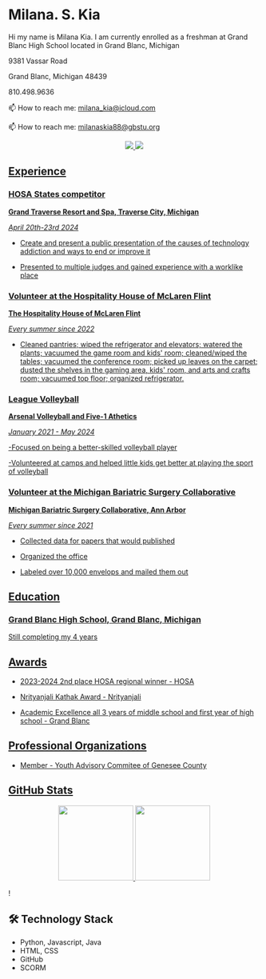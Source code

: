  

# Milana. S. Kia

 Hi my name is Milana Kia. I am currently enrolled as a freshman at Grand Blanc High School located in Grand Blanc, Michigan

9381 Vassar Road

Grand Blanc, Michigan 48439   

810.498.9636 

📫 How to reach me: <a href='mailto:milana_kia@icloud.com'>milana_kia@icloud.com</a>


📫 How to reach me: <a href='mailto:milanaskia88@gbstu.org'>milanaskia88@gbstu.org</a>


<p align='center'>
<a href="https://www.snapchat.com/in/milana.kia/">
 <img src="https://img.shields.io/badge/snapchat-%230077B5.svg?&style=for-the-badge&logo=snapchat&logoColor=white"/>
</a>
 <a href="https://t.me/milana.kia">
 <img src="https://img.shields.io/badge/Youtube-2CA5E0?style=for-the-badge&logo=Youtube&logoColor=white"/>







 

## Experience 

 

### HOSA States competitor

**Grand Traverse Resort and Spa, Traverse City, Michigan**   

_April 20th-23rd 2024_ 

 

- Create and present a public presentation of the causes of technology addiction and ways to end or improve it

- Presented to multiple judges and gained experience with a worklike place


### Volunteer at the Hospitality House of McLaren Flint 

**The Hospitality House of McLaren Flint**   

_Every summer since 2022_ 

 

- Cleaned pantries; wiped the refrigerator and elevators; watered the plants; vacuumed the game room and kids' room; cleaned/wiped the tables; vacuumed the conference room; picked up leaves on the carpet; dusted the shelves in the gaming area, kids' room, and arts and crafts room; vacuumed top floor; organized refrigerator.
 

### League Volleyball 

**Arsenal Volleyball and Five-1 Athetics**   

_January 2021 - May 2024_ 

 

-Focused on being a better-skilled volleyball player

-Volunteered at camps and helped little kids get better at playing the sport of volleyball



### Volunteer at the Michigan Bariatric Surgery Collaborative

**Michigan Bariatric Surgery Collaborative, Ann Arbor**   

_Every summer since 2021_ 

 

- Collected data for papers that would published

- Organized the office

- Labeled over 10,000 envelops and mailed them out
 

## Education 

 

### Grand Blanc High School, Grand Blanc, Michigan

Still completing my 4 years

 



## Awards 

 

- 2023-2024 2nd place HOSA regional winner - HOSA
  
-  Nrityanjali Kathak Award - Nrityanjali

-  Academic Excellence all 3 years of middle school and first year of high school - Grand Blanc
 

## Professional Organizations 

 
- Member - Youth Advisory Commitee of Genesee County


## GitHub Stats
<p align='center'>
<a href="https://github-readme-stats.vercel.app/api?username=milanakia&show_icons=true&count_private=true">
<img height=150 src="https://github-readme-stats.vercel.app/api?username=milanakia&show_icons=true&count_private=true"/>
</a>
<a href="https://github.com/milanakia/github-readme-stats">
<img height=150 src="https://github-readme-stats.vercel.app/api/top-langs/?username=milanakia&layout=compact"/>
</a>
</p>!




 

## 🛠 Technology Stack  
* Python, Javascript, Java 
* HTML, CSS 
* GitHub 
* SCORM 

